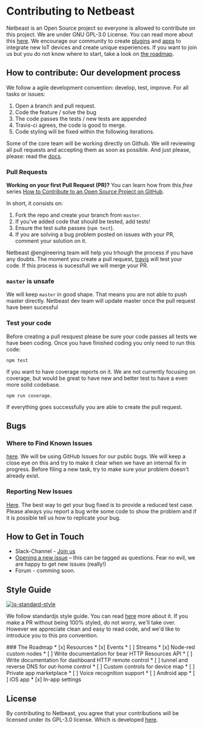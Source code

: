 # Contributing to Netbeast
Netbeast is an Open Source project so everyone is allowed to contribute on this project. We are under GNU GPL-3.0 License. You can read more about this [here](LICENSE.txt). We encourage our community to create [plugins](http://docs.netbeast.co/chapters/creating_a_plugin/index.html) and [apps](http://docs.netbeast.co/chapters/creating_an_application/index.html) to integrate new IoT devices and create unique experiences. If you want to join us but you do not know where to start, take a look on [the roadmap](#roadmap).

## How to contribute: Our development process
We follow a agile development convention: develop, test, improve. For all tasks or issues:

1. Open a branch and pull request.
2. Code the feature / solve the bug
3. The code passes the tests / new tests are appended
4. Travis-ci agrees, the code is good to merge.
5. Code styling will be fixed within the following iterations.

Some of the core team will be working directly on Github. We will reviewing all pull requests and accepting them as soon as possible.
And just please, please: read the [docs](http://docs.netbeast.co).

### Pull Requests
**Working on your first Pull Request (PR)?** You can learn how from this *free* series [How to Contribute to an Open Source Project on GitHub](https://egghead.io/series/how-to-contribute-to-an-open-source-project-on-github). 

In short, it consists on:

1. Fork the repo and create your branch from `master`.
2. If you've added code that should be tested, add tests!
3. Ensure the test suite passes (`npm test`).
4. If you are solving a bug problem posted on issues with your PR, comment your solution on it.

Netbeast @engineering team will help you trhough the process if you have any doubts. The moment you create a pull request, [travis](https://travis-ci.org/netbeast/dashboard) will test your code. If this process is sucessfull we will merge your PR.

### `master` is unsafe
We will keep `master` in good shape. That means you are not able to push master directly. Netbeast dev team will update master once the pull request have been sucessful

### Test your code
Before creating a pull resquest please be sure your code passes all tests we have been coding. Once you have finished coding you only need to run this code:

```
npm test
```

If you want to have coverage reports on it. We are not currently focusing on coverage, but would be great to have new and better test to have a even more solid codebase.
```
npm run coverage.
```

If everything goes successfully you are able to create the pull request.

## Bugs

### Where to Find Known Issues
[here](https://github.com/netbeast/dashboard/issues).
We will be using GitHub Issues for our public bugs. We will keep a close eye on this and try to make it clear when we have an internal fix in progress. Before filing a new task, try to make sure your problem doesn't already exist.

### Reporting New Issues
[Here](https://github.com/netbeast/dashboard/issues/new). The best way to get your bug fixed is to provide a reduced test case. Please always you report a bug write some code to show the problem and if it is possible tell us how to replicate your bug.

## How to Get in Touch
* Slack-Channel - [Join us](https://netbeastco.typeform.com/to/VGLexg)
* [Opening a new issue](https://github.com/netbeast/dashboard/issues/) – this can be tagged as questions. Fear no evil, we are happy to get new issues (really!)
* Forum - comming soon.

## Style Guide
[![js-standard-style](https://cdn.rawgit.com/feross/standard/master/badge.svg)](https://github.com/feross/standard)

We follow standardjs style guide. You can read [here](http://standardjs.com/) more about it. If you make a PR without being 100% styled,
do not worry, we'll take over. However we appreciate clean and easy to read code, and we'd like to introduce you to this pro convention.

<a name="roadmap">
### The Roadmap
* [x] Resources
* [x] Events
* [ ] Streams
* [x] Node-red custom nodes
* [ ] Write documentation for bear HTTP Resources API
* [ ] Write documentation for dashboard HTTP remote control
* [ ] tunnel and reverse DNS for out-home control
* [ ] Custom controls for device map
* [ ] Private app marketplace
* [ ] Voice recognition support
* [ ] Android app
* [ ] iOS app
* [x] In-app settings

## License
By contributing to Netbeast, you agree that your contributions will be licensed under its GPL-3.0 license. Which is developed [here](https://github.com/netbeast/dashboard/blob/master/LICENSE.txt).
